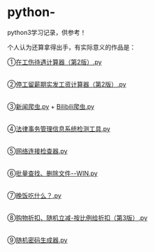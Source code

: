 # python-
python3学习记录，供参考！

个人认为还算拿得出手，有实际意义的作品是：

①[在工伤待遇计算器（第2版）.py](https://github.com/zhengty158/python-zhengty158/blob/master/%E5%B7%A5%E4%BC%A4%E5%BE%85%E9%81%87%E8%AE%A1%E7%AE%97%E5%99%A8%EF%BC%88%E7%AC%AC2%E7%89%88%EF%BC%89.py)<br><br>

②[停工留薪期实发工资计算器（第2版）.py](https://github.com/zhengty158/python-zhengty158/blob/master/%E5%81%9C%E5%B7%A5%E7%95%99%E8%96%AA%E6%9C%9F%E5%AE%9E%E5%8F%91%E5%B7%A5%E8%B5%84%E8%AE%A1%E7%AE%97%E5%99%A8%EF%BC%88%E7%AC%AC2%E7%89%88%EF%BC%89.py)<br><br>

③[新闻爬虫.py](https://github.com/zhengty158/python-zhengty158/blob/master/%E6%96%B0%E9%97%BB%E7%88%AC%E8%99%AB.py) + [Bilibili爬虫.py](https://github.com/zhengty158/python-zhengty158/blob/master/Bilibili%E7%88%AC%E8%99%AB.py)<br><br>

④[法律事务管理信息系统检测工具.py](https://github.com/zhengty158/python-zhengty158/blob/master/%E6%B3%95%E5%BE%8B%E4%BA%8B%E5%8A%A1%E7%AE%A1%E7%90%86%E4%BF%A1%E6%81%AF%E7%B3%BB%E7%BB%9F%E6%A3%80%E6%B5%8B%E5%B7%A5%E5%85%B7.py)<br><br>

⑤[网络连接检查器.py](https://github.com/zhengty158/python-zhengty158/blob/master/%E7%BD%91%E7%BB%9C%E8%BF%9E%E6%8E%A5%E6%A3%80%E6%9F%A5%E5%99%A8.py)<br><br>

⑥[批量查找、删除文件--WIN.py](https://github.com/zhengty158/python-zhengty158/blob/master/%E6%89%B9%E9%87%8F%E6%9F%A5%E6%89%BE%E3%80%81%E5%88%A0%E9%99%A4%E6%96%87%E4%BB%B6--WIN.py)<br><br>

⑦[晚饭吃什么？.py](https://github.com/zhengty158/python-zhengty158/blob/master/%E6%99%9A%E9%A5%AD%E5%90%83%E4%BB%80%E4%B9%88%EF%BC%9F.py)<br><br>

⑧[购物折扣、随机立减-按比例给折扣（第3版）.py](https://github.com/zhengty158/python-zhengty158/blob/master/%E8%B4%AD%E7%89%A9%E6%8A%98%E6%89%A3%E3%80%81%E9%9A%8F%E6%9C%BA%E7%AB%8B%E5%87%8F-%E6%8C%89%E6%AF%94%E4%BE%8B%E7%BB%99%E6%8A%98%E6%89%A3%EF%BC%88%E7%AC%AC3%E7%89%88%EF%BC%89.py)<br><br>

⑨[随机密码生成器.py](https://github.com/zhengty158/python-zhengty158/blob/master/%E9%9A%8F%E6%9C%BA%E5%AF%86%E7%A0%81%E7%94%9F%E6%88%90%E5%99%A8.py)
